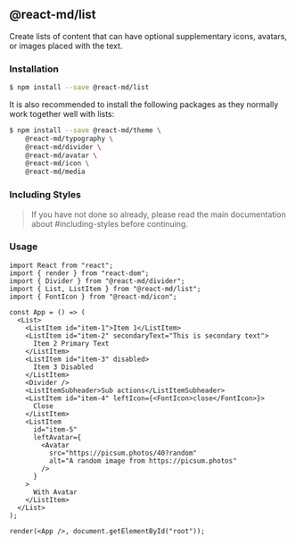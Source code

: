 ## @react-md/list

Create lists of content that can have optional supplementary icons, avatars, or
images placed with the text.

### Installation

```sh
$ npm install --save @react-md/list
```

It is also recommended to install the following packages as they normally work
together well with lists:

```sh
$ npm install --save @react-md/theme \
    @react-md/typography \
    @react-md/divider \
    @react-md/avatar \
    @react-md/icon \
    @react-md/media
```

### Including Styles

> If you have not done so already, please read the main documentation about
> #including-styles before continuing.

### Usage

```tsx
import React from "react";
import { render } from "react-dom";
import { Divider } from "@react-md/divider";
import { List, ListItem } from "@react-md/list";
import { FontIcon } from "@react-md/icon";

const App = () => (
  <List>
    <ListItem id="item-1">Item 1</ListItem>
    <ListItem id="item-2" secondaryText="This is secondary text">
      Item 2 Primary Text
    </ListItem>
    <ListItem id="item-3" disabled>
      Item 3 Disabled
    </ListItem>
    <Divider />
    <ListItemSubheader>Sub actions</ListItemSubheader>
    <ListItem id="item-4" leftIcon={<FontIcon>close</FontIcon>}>
      Close
    </ListItem>
    <ListItem
      id="item-5"
      leftAvatar={
        <Avatar
          src="https://picsum.photos/40?random"
          alt="A random image from https://picsum.photos"
        />
      }
    >
      With Avatar
    </ListItem>
  </List>
);

render(<App />, document.getElementById("root"));
```
